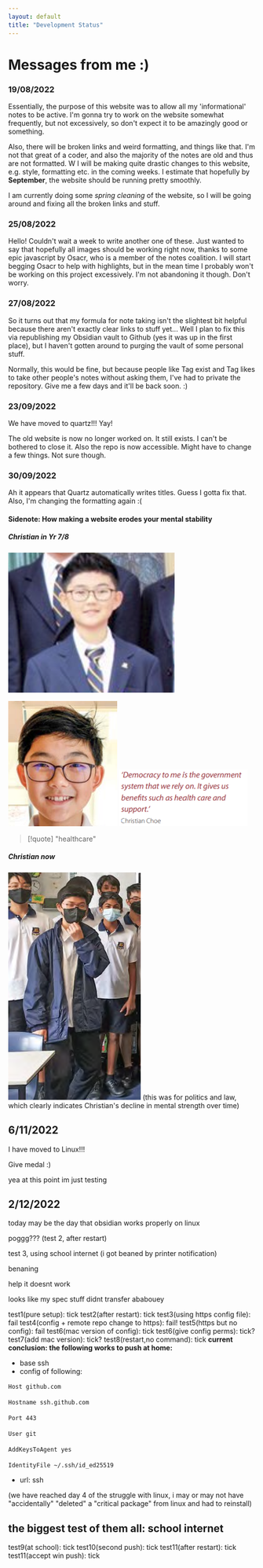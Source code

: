 ```yaml
---
layout: default
title: "Development Status"
---
```

# Messages from me :)
### 19/08/2022

Essentially, the purpose of this website was to allow all my 'informational' notes to be active. I'm gonna try to work on the website somewhat frequently, but not excessively, so don't expect it to be amazingly good or something.

Also, there will be broken links and weird formatting, and things like that. I'm not that great of a coder, and also the majority of the notes  are old and thus are not formatted.
W
I will be making quite drastic changes to this website, e.g. style, formatting etc. in the coming weeks. I estimate that hopefully by **September**, the website should be running pretty smoothly.

I am currently doing some *spring cleaning* of the website, so I will be going around and fixing all the broken links and stuff.


### 25/08/2022

Hello! Couldn't wait a week to write another one of these. Just wanted to say that hopefully all images should be working right now, thanks to some epic javascript by Osacr, who is a member of the notes coalition. I will start begging Osacr to help with highlights, but in the mean time I probably won't be working on this project excessively. I'm not abandoning it though. Don't worry.


### 27/08/2022

So it turns out that my formula for note taking isn't the slightest bit helpful because there aren't exactly clear links to stuff yet... Well I plan to fix this via republishing my Obsidian vault to Github (yes it was up in the first place), but I haven't gotten around to purging the vault of some personal stuff. 

Normally, this would be fine, but because people like Tag exist and Tag likes to take other people's notes without asking them, I've had to private the repository. Give me a few days and it'll be back soon. :)

### 23/09/2022

We have moved to quartz!!! Yay! 

The old website is now no longer worked on. It still exists. I can't be bothered to close it. Also the repo is now accessible. Might have to change a few things. Not sure though.


### 30/09/2022

Ah it appears that Quartz automatically writes titles. Guess I gotta fix that. Also, I'm changing the formatting again :(

#### Sidenote: How making a website erodes your mental stability

##### Christian in Yr 7/8

![](000_Files/professional%20christian.png)

![](000_Files/Pasted%20image%2020220930194949.png)
![](000_Files/Pasted%20image%2020220930200050.png)

> [!quote] 
> "healthcare"

##### Christian now

![](000_Files/Pasted%20image%2020220930195459.png)
(this was for politics and law, which clearly indicates Christian's decline in mental strength over time)

## 6/11/2022

I have moved to Linux!!!

Give medal :)

yea at this point im just testing

## 2/12/2022

today may be the day that obsidian works properly on linux

poggg???
(test 2, after restart)

test 3, using school internet (i got beaned by printer notification)

benaning

help it doesnt work

looks like my spec stuff didnt transfer ababouey 

test1(pure setup): tick
test2(after restart): tick
test3(using https config file): fail
test4(config + remote repo change to https): fail!
test5(https but no config): fail
test6(mac version of config): tick
test6(give config perms): tick?
test7(add mac version): tick?
test8(restart,no command): tick
**current conclusion: the following works to push at home:**
- base ssh
- config of following:
```
Host github.com

Hostname ssh.github.com

Port 443

User git

AddKeysToAgent yes

IdentityFile ~/.ssh/id_ed25519
```
- url: ssh

(we have reached day 4 of the struggle with linux, i may or may not have "accidentally" "deleted" a "critical package" from linux and had to reinstall)

## the biggest test of them all: school internet


test9(at school): tick
test10(second push): tick
test11(after restart): tick
test11(accept win push): tick
